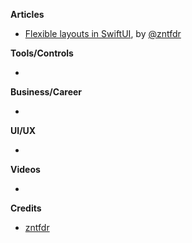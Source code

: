
**Articles**

* [Flexible layouts in SwiftUI](https://fivestars.blog/swiftui/flexible-swiftui.html), by [@zntfdr](https://twitter.com/zntfdr)

**Tools/Controls**

* 

**Business/Career**

* 

**UI/UX**

* 

**Videos**

* 

**Credits**

* [zntfdr](https://github.com/zntfdr)
